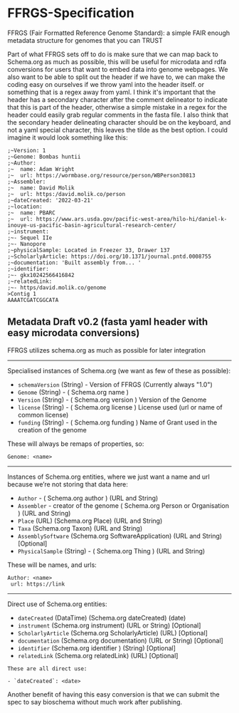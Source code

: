 # FFRGS-Specification
FFRGS (Fair Formatted Reference Genome Standard): a simple FAIR enough metadata structure for genomes that you can TRUST

Part of what FFRGS sets off to do is make sure that we can map back to Schema.org as much as possible, this will be useful for microdata and rdfa conversions for users that want to embed data into genome webpages. We also want to be able to split out the header if we have to, we can make the coding easy on ourselves if we throw yaml into the header itself. or something that is a regex away from yaml. I think it's important that the header has a secondary character after the comment delineator to indicate that this is part of the header, otherwise a simple mistake in a regex for the header could easily grab regular comments in the fasta file. I also think that the secondary header delineating character should be on the keyboard, and not a yaml special character, this leaves the tilde as the best option. I could imagine it would look something like this:
 
```
;~Version: 1
;~Genome: Bombas huntii
;~Author:
;~  name: Adam Wright
;~  url: https://wormbase.org/resource/person/WBPerson30813
;~Assembler:
;~  name: David Molik
;~  url: https:/david.molik.co/person
;~dateCreated: '2022-03-21'
;~location:
;~  name: PBARC
;~  url: https://www.ars.usda.gov/pacific-west-area/hilo-hi/daniel-k-inouye-us-pacific-basin-agricultural-research-center/
;~instrument:
;~- Sequel IIe
;~- Nanopore
;~physicalSample: Located in Freezer 33, Drawer 137
;~ScholarlyArticle: https://doi.org/10.1371/journal.pntd.0008755
;~documentation: 'Built assembly from... '
;~identifier:
;~- gkx10242566416842
;~relatedLink:
;~- https/david.molik.co/genome
>Contig 1
AAAATCGATCGGCATA
``` 
 
## Metadata Draft v0.2 (fasta yaml header with easy microdata conversions)
FFRGS utilizes schema.org as much as possible for later integration

---
Specialised instances of Schema.org (we want as few of these as possible):
 
- `schemaVersion` (String) - Version of FFRGS (Currently always "1.0")
- `Genome` (String) - ( Schema.org name )
- `Version` (String) - ( Schema.org version ) Version of the Genome
- `license` (String) - ( Schema.org license ) License used (url or name of common license) 
- `funding` (String) - ( Schema.org funding ) Name of Grant used in the creation of the genome
 
These will always be remaps of properties, so:

``` 
Genome: <name>
```

---
Instances of Schema.org entities, where we just want a name and url because we’re not storing that data here: 
 
- `Author` - ( Schema.org author ) (URL and String)
- `Assembler` - creator of the genome ( Schema.org Person or Organisation ) (URL and String)
- `Place` (URL) (Schema.org Place)  (URL and String)
- `Taxa` (Schema.org Taxon) (URL and String)
- `AssemblySoftware` (Schema.org SoftwareApplication) (URL and String) [Optional]
- `PhysicalSample` (String) - ( Schema.org Thing ) (URL and String)

These will be names, and urls:

``` 
Author: <name>
 url: https://link 
```

---
Direct use of Schema.org entities:
 
- `dateCreated` (DataTime) (Schema.org dateCreated) (date)
- `instrument` (Schema.org instrument) (URL or String) [Optional]
- `ScholarlyArticle` (Schema.org ScholarlyArticle) (URL) [Optional]
- `documentation` (Schema.org documentation) (URL or String) [Optional]
- `identifier` (Schema.org identifier ) (String) [Optional]
- `relatedLink` (Schema.org relatedLink) (URL) [Optional]

``` 
These are all direct use:
 
- `dateCreated`: <date>
```

Another benefit of having this easy conversion is that we can submit the spec to say bioschema without much work after publishing. 

